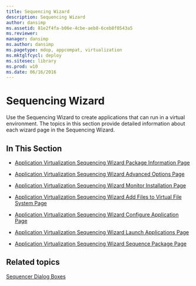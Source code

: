 ```yaml
---
title: Sequencing Wizard
description: Sequencing Wizard
author: dansimp
ms.assetid: 81e2f4fa-b06e-4cbe-aeb8-6ceb8f0543a5
ms.reviewer: 
manager: dansimp
ms.author: dansimp
ms.pagetype: mdop, appcompat, virtualization
ms.mktglfcycl: deploy
ms.sitesec: library
ms.prod: w10
ms.date: 06/16/2016
---
```



# Sequencing Wizard


Use the Sequencing Wizard to create applications that can run in a virtual environment. The topics in this section provide detailed information about each wizard page in the Sequencing Wizard.

## In This Section


-   [Application Virtualization Sequencing Wizard Package Information Page](application-virtualization-sequencing-wizard-package-information-page-keep.md)

-   [Application Virtualization Sequencing Wizard Advanced Options Page](application-virtualization-sequencing-wizard-advanced-options-page.md)

-   [Application Virtualization Sequencing Wizard Monitor Installation Page](application-virtualization-sequencing-wizard-monitor-installation-page.md)

-   [Application Virtualization Sequencing Wizard Add Files to Virtual File System Page](application-virtualization-sequencing-wizard-add-files-to-virtual-file-system-page.md)

-   [Application Virtualization Sequencing Wizard Configure Application Page](application-virtualization-sequencing-wizard-configure-application-page-keep.md)

-   [Application Virtualization Sequencing Wizard Launch Applications Page](application-virtualization-sequencing-wizard-launch-applications-page.md)

-   [Application Virtualization Sequencing Wizard Sequence Package Page](application-virtualization-sequencing-wizard-sequence-package-page.md)

## Related topics


[Sequencer Dialog Boxes](sequencer-dialog-boxes.md)

 

 





